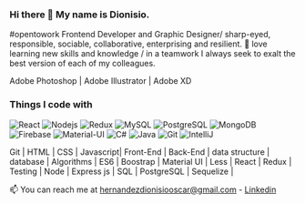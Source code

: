 ### Hi there 👋 My name is Dionisio.
#opentowork Frontend Developer and Graphic Designer/ sharp-eyed, responsible, sociable, collaborative, enterprising and resilient.
🌱 love learning new skills and knowledge / in a teamwork I always seek to exalt the best version of each of my colleagues. 

Adobe Photoshop | Adobe Illustrator | Adobe XD

### Things I code with
<p>
  <img alt="React" src="https://img.shields.io/badge/-React-00cec9?style=flat-square&logo=React&logoColor=black" />
  <img alt="Nodejs" src="https://img.shields.io/badge/-Nodejs-43853d?style=flat-square&logo=Node.js&logoColor=white" />
  <img alt="Redux" src="https://img.shields.io/badge/-Redux-2088FF?style=flat-square&logo=Redux&logoColor=white" />
  <img alt="MySQL" src="https://img.shields.io/badge/-MySQL-2088FF?style=flat-square&logo=MySQL&logoColor=white" />
  <img alt="PostgreSQL" src="https://img.shields.io/badge/-PostgreSQL-4834d4?style=flat-square&logo=PostgreSQL&logoColor=white" />
  <img alt="MongoDB" src="https://img.shields.io/badge/-MongoDB-13aa52?style=flat-square&logo=mongodb&logoColor=white" />
  <img alt="Firebase" src="https://img.shields.io/badge/-Firebase-F7B93E?style=flat-square&logo=Fibase&logoColor=white" />
  <img alt="Material-UI" src="https://img.shields.io/badge/-Material-UI-be2edd?style=flat-square&logo=material--ui&logoColor=white" />
  <img alt="C#" src="https://img.shields.io/badge/-C%23-E10098?style=flat-square&logo=c#&logoColor=white" />
  <img alt="Java" src="https://img.shields.io/badge/-Java-ea2845?style=flat-square&logo=java&logoColor=white" />
  <img alt="Git" src="https://img.shields.io/badge/-Git-F05032?style=flat-square&logo=git&logoColor=white" />
  <img alt="IntelliJ" src="https://img.shields.io/badge/-IntelliJ-000000?style=flat-square&logo=intellij-idea&logoColor=white" />
</p>

Git | HTML | CSS | Javascript| Front-End | Back-End | data structure | database | Algorithms | ES6 | Boostrap | Material UI | Less | React | Redux | Testing | Node | Express js | SQL | PostgreSQL | Sequelize |

📫 You can reach me at hernandezdionisiooscar@gmail.com - [Linkedin](https://www.linkedin.com/in/dionisioarg/)

